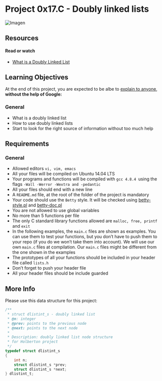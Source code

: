 # Project 0x17.C - Doubly linked lists

![Imagen](https://i.ytimg.com/vi/JdQeNxWCguQ/maxresdefault.jpg)

## Resources

#### Read or watch

- [What is a Doubly Linked List](https://www.youtube.com/watch?v=k0pjD12bzP0)

## Learning Objectives

At the end of this project, you are expected to be albe to [explain to anyone](https://fs.blog/2012/04/feynman-technique/), **without the help of Google:**

### General

- What is a doubly linked list
- How to use doubly linked lists
- Start to look for the right source of information without too much help

## Requirements

### General

- Allowed editors ```vi, vim, emacs```
- All your files will be compiled on Ubuntu 14.04 LTS
- Your programs and functions will be compiled with ```gcc 4.8.4 ```using the flags ```-Wall -Werror -Wextra and -pedantic```
- All your files should end with a new line
- A ```README.md``` file, at the root of the folder of the project is mandatory
- Your code should use the ```Betty``` style. It will be checked using [betty-style.pl](https://github.com/holbertonschool/Betty/blob/master/betty-style.pl) and [betty-doc.pl](https://github.com/holbertonschool/Betty/blob/master/betty-doc.pl)
- You are not allowed to use global variables
- No more than 5 functions per file
- The only C standard library functions allowed are ```malloc, free, printf``` and ```exit```
- In the following examples, the ```main.c``` files are shown as examples. You can use them to test your functions, but you don’t have to push them to your repo (if you do we won’t take them into account). We will use our own ```main.c``` files at compilation. Our ```main.c``` files might be different from the one shown in the examples
- The prototypes of all your functions should be included in your header file called ```lists.h```
- Don’t forget to push your header file
- All your header files should be include guarded

## More Info

Please use this data structure for this project:
```c
/**
 * struct dlistint_s - doubly linked list
 * @n: integer
 * @prev: points to the previous node
 * @next: points to the next node
 *
 * Description: doubly linked list node structure
 * for Holberton project
 */
typedef struct dlistint_s
{
    int n;
    struct dlistint_s *prev;
    struct dlistint_s *next;
} dlistint_t;
```